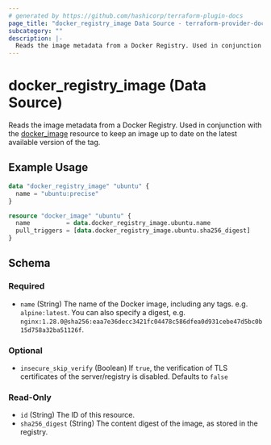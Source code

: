 ```yaml
---
# generated by https://github.com/hashicorp/terraform-plugin-docs
page_title: "docker_registry_image Data Source - terraform-provider-docker"
subcategory: ""
description: |-
  Reads the image metadata from a Docker Registry. Used in conjunction with the docker_image ../resources/image.md resource to keep an image up to date on the latest available version of the tag.
---
```


# docker_registry_image (Data Source)

Reads the image metadata from a Docker Registry. Used in conjunction with the [docker_image](../resources/image.md) resource to keep an image up to date on the latest available version of the tag.

## Example Usage

```terraform
data "docker_registry_image" "ubuntu" {
  name = "ubuntu:precise"
}

resource "docker_image" "ubuntu" {
  name          = data.docker_registry_image.ubuntu.name
  pull_triggers = [data.docker_registry_image.ubuntu.sha256_digest]
}
```

<!-- schema generated by tfplugindocs -->
## Schema

### Required

- `name` (String) The name of the Docker image, including any tags. e.g. `alpine:latest`. You can also specify a digest, e.g. `nginx:1.28.0@sha256:eaa7e36decc3421fc04478c586dfea0d931cebe47d5bc0b15d758a32ba51126f`.

### Optional

- `insecure_skip_verify` (Boolean) If `true`, the verification of TLS certificates of the server/registry is disabled. Defaults to `false`

### Read-Only

- `id` (String) The ID of this resource.
- `sha256_digest` (String) The content digest of the image, as stored in the registry.


